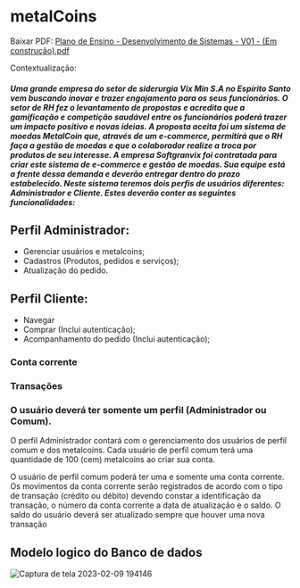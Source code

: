 # metalCoins

Baixar PDF:
[Plano de Ensino - Desenvolvimento de Sistemas - V01 - (Em construção).pdf](https://github.com/gladsonsimoes/metalCoins/files/10712387/Plano.de.Ensino.-.Desenvolvimento.de.Sistemas.-.V01.-.Em.construcao.pdf)

Contextualização:
<h5> Uma grande empresa do setor de siderurgia Vix Min S.A no Espírito Santo vem buscando inovar e trazer engajamento para os seus funcionários. O setor de 
RH fez o levantamento de propostas e acredita que a gamificação e competição saudável entre os funcionários poderá trazer um impacto positivo e novas 
ideias. A proposta aceita foi um sistema de moedas MetalCoin que, através de um e-commerce, permitirá que o RH faça a gestão de moedas e que o 
colaborador realize a troca por produtos de seu interesse.
A empresa Softgranvix foi contratada para criar este sistema de e-commerce e gestão de moedas. Sua equipe está a frente dessa demanda e deverão 
entregar dentro do prazo estabelecido. Neste sistema teremos dois perfis de usuários diferentes: Administrador e Cliente. Estes deverão conter as seguintes 
funcionalidades: </h5>


## Perfil Administrador:
- Gerenciar usuários e metalcoins;
- Cadastros (Produtos, pedidos e serviços);
- Atualização do pedido.
## Perfil Cliente:
- Navegar
- Comprar (Inclui autenticação);
- Acompanhamento do pedido (Inclui autenticação);

### Conta corrente
### Transações
### O usuário deverá ter somente um perfil (Administrador ou Comum).

O perfil Administrador contará com o gerenciamento dos usuários de perfil comum e dos metalcoins. Cada usuário de perfil comum terá uma 
quantidade de 100 (cem) metalcoins ao criar sua conta.

O usuário de perfil comum poderá ter uma e somente uma conta corrente. Os movimentos da conta corrente serão registrados de acordo com o 
tipo de transação (crédito ou débito) devendo constar a identificação da transação, o número da conta corrente a data de atualização e o saldo. O saldo do 
usuário deverá ser atualizado sempre que houver uma nova transação


## Modelo logico do Banco de dados
![Captura de tela 2023-02-09 194146](https://user-images.githubusercontent.com/99969693/217955561-a436515d-0d63-42da-8c9c-9704cf4789a7.png)

